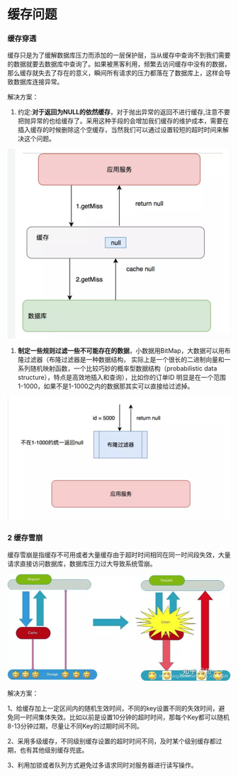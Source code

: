 # 缓存问题

### 缓存穿透 <a id="1-&#x7F13;&#x5B58;&#x7A7F;&#x900F;"></a>

缓存只是为了缓解数据库压力而添加的一层保护层，当从缓存中查询不到我们需要的数据就要去数据库中查询了。如果被黑客利用，频繁去访问缓存中没有的数据，那么缓存就失去了存在的意义，瞬间所有请求的压力都落在了数据库上，这样会导致数据库连接异常。

解决方案：

1. 约定:**对于返回为NULL的依然缓存**，对于抛出异常的返回不进行缓存,注意不要把抛异常的也给缓存了。采用这种手段的会增加我们缓存的维护成本，需要在插入缓存的时候删除这个空缓存，当然我们可以通过设置较短的超时时间来解决这个问题。

![](../.gitbook/assets/image%20%2840%29.png)

1. **制定一些规则过滤一些不可能存在的数据**，小数据用BitMap，大数据可以用布隆过滤器（布隆过滤器是一种数据结构， 实际上是一个很长的二进制向量和一系列随机映射函数，一个比较巧妙的概率型数据结构（probabilistic data structure），特点是高效地插入和查询），比如你的订单ID 明显是在一个范围1-1000，如果不是1-1000之内的数据那其实可以直接给过滤掉。

![](../.gitbook/assets/image%20%2829%29.png)

### 2 缓存雪崩 <a id="2-&#x7F13;&#x5B58;&#x96EA;&#x5D29;"></a>

缓存雪崩是指缓存不可用或者大量缓存由于超时时间相同在同一时间段失效，大量请求直接访问数据库，数据库压力过大导致系统雪崩。

![](../.gitbook/assets/image%20%2826%29.png)

解决方案：

1、给缓存加上一定区间内的随机生效时间，不同的key设置不同的失效时间，避免同一时间集体失效。比如以前是设置10分钟的超时时间，那每个Key都可以随机8-13分钟过期，尽量让不同Key的过期时间不同。

2、采用多级缓存，不同级别缓存设置的超时时间不同，及时某个级别缓存都过期，也有其他级别缓存兜底。

3、利用加锁或者队列方式避免过多请求同时对服务器进行读写操作。

